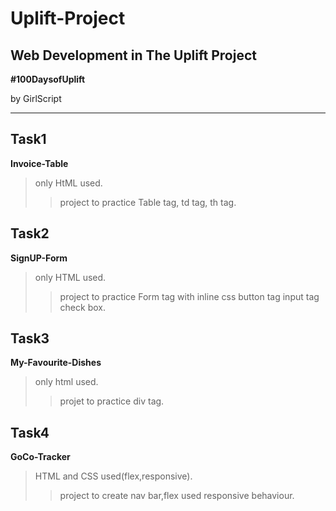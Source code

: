# Uplift-Project
## Web Development in The Uplift Project

**#100DaysofUplift**

by GirlScript

----

## Task1
**Invoice-Table**
>only HtML used.
>>project to practice Table tag, td tag, th tag.


## Task2
**SignUP-Form**
>only HTML used.
>>project to practice Form  tag with inline css button tag input tag check box.


## Task3
**My-Favourite-Dishes**
>only html used.
>>projet to practice div tag.

## Task4
**GoCo-Tracker**
>HTML and CSS used(flex,responsive).
>>project to create nav bar,flex used responsive behaviour.


